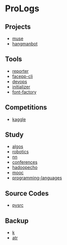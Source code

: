 ProLogs
=================================

Projects
-----------------------

- [muse](https://github.com/kwailamchan/muse)
- [hangmanbot](https://github.com/kwailamchan/hangmanbot)


Tools
-----------------------

- [reporter](https://github.com/kwailamchan/reporter)
- [facepp-cli](https://github.com/kwailamchan/facepp-cli)
- [devops](https://github.com/kwailamchan/devops)
- [initializer](https://github.com/kwailamchan/initializer)
- [font-factory](https://github.com/kwailamchan/font-factory)


Competitions
-----------------------

- [kaggle](https://github.com/kwailamchan/kaggle)

Study
-----------------------

- [algos](https://github.com/kwailamchan/algos)
- [robotics](https://github.com/kwailamchan/robotics)
- [nn](https://github.com/kwailamchan/nn)
- [conferences](https://github.com/kwailamchan/conferences)
- [hadoopecho](https://github.com/kwailamchan/hadoopeco)
- [mooc](https://github.com/kwailamchan/mooc)
- [programming-languages](https://github.com/kwailamchan/programming-languages)


Source Codes
-----------------------

- [pysrc](https://github.com/kwailamchan/pysrc)

Backup
-----------------------

- [k](https://github.com/kwailamchan/k)
- [atr](https://github.com/kwailamchan/atr)
